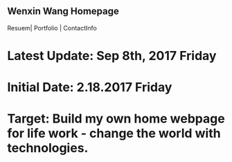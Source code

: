 ## Wenxin Wang Homepage

Resuem| Portfolio | ContactInfo


# Latest Update: Sep 8th, 2017 Friday
# Initial Date: 2.18.2017 Friday

# Target: Build my own home webpage for life work - change the world with technologies.

